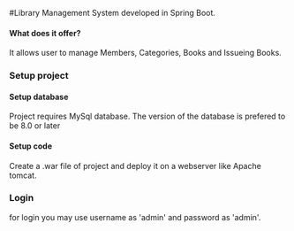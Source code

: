 #Library Management System developed in Spring Boot.


#### What does it offer?
It allows user to manage Members, Categories, Books and Issueing Books.


### Setup project
#### Setup database
Project requires MySql database. The version of the database is prefered to be 8.0 or later
#### Setup code
Create a .war file of project and deploy it on a webserver like Apache tomcat.


### Login
for login you may use username as 'admin' and password as 'admin'.


